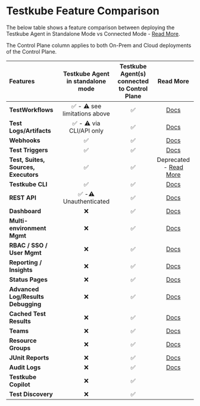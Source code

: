 # Testkube Feature Comparison

The below table shows a feature comparison between deploying the Testkube Agent in Standalone Mode vs Connected Mode - [Read More](/articles/install/standalone-agent).

The Control Plane column applies to both On-Prem and Cloud deployments of the Control Plane.

| Features                             |       Testkube Agent <br/> in standalone mode        | Testkube Agent(s) <br/>connected to Control Plane |                       Read More                        |
|:-------------------------------------|:----------------------------------------------------:|:-------------------------------------------------:|:------------------------------------------------------:|
| **TestWorkflows**                    | :white_check_mark: - :warning: see limitations above |                :white_check_mark:                 |            [Docs](/articles/test-workflows)            |
| **Test Logs/Artifacts**              |   :white_check_mark: -  :warning: via CLI/API only   |                :white_check_mark:                 |          [Docs](/articles/logs-and-artifacts)          |
| **Webhooks**                         |                  :white_check_mark:                  |                :white_check_mark:                 |               [Docs](/articles/webhooks)               |
| **Test Triggers**                    |                  :white_check_mark:                  |                :white_check_mark:                 |         [Docs](/articles/triggering-overview)          |
| **Test, Suites, Sources, Executors** |                  :white_check_mark:                  |                :white_check_mark:                 |  Deprecated - [Read More](/articles/legacy-features)   |
| **Testkube CLI**                     |                  :white_check_mark:                  |                :white_check_mark:                 |                 [Docs](/articles/cli)                  |
| **REST API**                         |    :white_check_mark: -:warning: Unauthenticated     |                :white_check_mark:                 |               [Docs](/openapi/overview)                |
| **Dashboard**                        |                         :x:                          |                :white_check_mark:                 |      [Docs](/articles/testkube-dashboard-explore)      |
| **Multi-environment Mgmt**           |                         :x:                          |                :white_check_mark:                 | [Docs](/testkube-pro/articles/environment-management)  |
| **RBAC / SSO / User Mgmt**           |                         :x:                          |                :white_check_mark:                 | [Docs](/testkube-pro/articles/organization-management) |
| **Reporting / Insights**             |                         :x:                          |                :white_check_mark:                 |            [Docs](/articles/test-insights)             |
| **Status Pages**                     |                         :x:                          |                :white_check_mark:                 |      [Docs](/testkube-pro/articles/status-pages)       |
| **Advanced Log/Results Debugging**   |                         :x:                          |                :white_check_mark:                 |    [Docs](/testkube-pro/articles/log-highlighting)     |
| **Cached Test Results**              |                         :x:                          |                :white_check_mark:                 |     [Docs](/testkube-pro/articles/cached-results)      |
| **Teams**                            |                         :x:                          |                :white_check_mark:                 |                [Docs](/articles/teams)                 |
| **Resource Groups**                  |                         :x:                          |                :white_check_mark:                 |           [Docs](/articles/resource-groups)            |
| **JUnit Reports**                    |                         :x:                          |                :white_check_mark:                 |        [Docs](/articles/test-workflows-reports)        |
| **Audit Logs**                       |                         :x:                          |                :white_check_mark:                 |       [Docs](/testkube-pro/articles/audit-logs)        |
| **Testkube Copilot**                 |                         :x:                          |                :white_check_mark:                 |                                                        |
| **Test Discovery**                   |                         :x:                          |                :white_check_mark:                 |                                                        |
